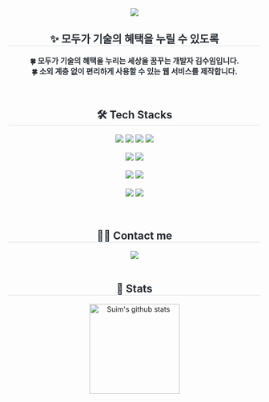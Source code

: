 <div align= "center">
    <img src="https://capsule-render.vercel.app/api?type=waving&color=0:ffcccc,100:e499ff&height=240&text=Suim's%20GitHub&animation=fadeIn&fontColor=ffffff&fontSize=70" />
    </div>
    <div align= "center"> 
    <h2 style="border-bottom: 1px solid #d8dee4; color: #282d33;"> ✨ 모두가 기술의 혜택을 누릴 수 있도록 </h2>  
    <div style="font-weight: 700; font-size: 15px; text-align: center; color: #282d33;"> 🍀 모두가 기술의 혜택을 누리는 세상을 꿈꾸는 개발자 김수임입니다. <br>🍀 소외 계층 없이 편리하게 사용할 수 있는 웹 서비스를 제작합니다. </div> 
    </div><br> <br> 
    <div align= "center">
    <h2 style="border-bottom: 1px solid #d8dee4; color: #282d33;"> 🛠️ Tech Stacks </h2> 
    <div style="margin: 0 auto; text-align: center;" align= "center"> <img src="https://img.shields.io/badge/CSS3-1572B6?style=for-the-badge&logo=CSS3&logoColor=white">
         <img src="https://img.shields.io/badge/HTML5-E34F26?style=for-the-badge&logo=HTML5&logoColor=white">
          <img src="https://img.shields.io/badge/Javascript-F7DF1E?style=for-the-badge&logo=Javascript&logoColor=white">
      <img src="https://img.shields.io/badge/Typescript-3178C6?style=for-the-badge&logo=Typescript&logoColor=white"><br><br>
      <img src="https://img.shields.io/badge/React-61DAFB?style=for-the-badge&logo=React&logoColor=white">
          <img src="https://img.shields.io/badge/Next.js-000000?style=for-the-badge&logo=Next.js&logoColor=white"><br><br>
      <img src="https://img.shields.io/badge/Zustand-20232a?style=for-the-badge&logo=react&logoColor=white">
      <img src="https://img.shields.io/badge/TanStack%20Query-FF4154?style=for-the-badge&logo=reactquery&logoColor=white"><br><br>
      <img src="https://img.shields.io/badge/tailwindcss-06B6D4?style=for-the-badge&logo=tailwindcss&logoColor=white">
      <img src="https://img.shields.io/badge/shadcn%2Fui-111827?style=for-the-badge&logo=vercel&logoColor=white">
           </div><br> <br> 
    </div>
    <div align= "center">
    <h2 style="border-bottom: 1px solid #d8dee4; color: #282d33;"> 🧑‍💻 Contact me </h2>
    <div align= "center"> <a href=velog.io/@_kimsuim> <img src="https://img.shields.io/badge/Velog-20C997?style=for-the-badge&logo=Velog&logoColor=white&link=velog.io/@_kimsuim"> </a>
          </div>  <br> 
    </div>
    <div align= "center"> <h2 style="border-bottom: 1px solid #d8dee4; color: #282d33;"> 🏅 Stats </h2> <div style="text-align: center;"> <img align="center" style="height:180px" src="https://github-readme-stats.vercel.app/api?username=SuimKim&contribs&count_private=true&show_icons=true&include_all_commits=true&theme=nord&hide_border=true" alt="Suim's github stats" /></div> 
    </div> 
    </div>
    
